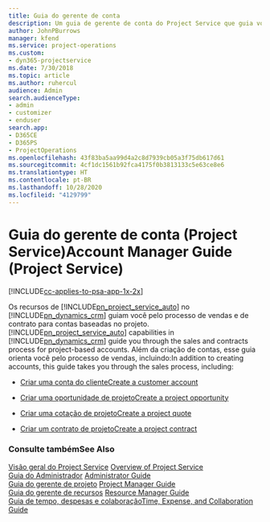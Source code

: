 ```yaml
---
title: Guia do gerente de conta
description: Um guia de gerente de conta do Project Service que guia você pelo processo de vendas e de contrato para contas baseadas no projeto
author: JohnPBurrows
manager: kfend
ms.service: project-operations
ms.custom:
- dyn365-projectservice
ms.date: 7/30/2018
ms.topic: article
ms.author: ruhercul
audience: Admin
search.audienceType:
- admin
- customizer
- enduser
search.app:
- D365CE
- D365PS
- ProjectOperations
ms.openlocfilehash: 43f83ba5aa99d4a2c8d7939cb05a3f75db617d61
ms.sourcegitcommit: 4cf1dc1561b92fca4175f0b3813133c5e63ce8e6
ms.translationtype: HT
ms.contentlocale: pt-BR
ms.lasthandoff: 10/28/2020
ms.locfileid: "4129799"
---
```

# <a name="account-manager-guide-project-service"></a><span data-ttu-id="9806e-103">Guia do gerente de conta (Project Service)</span><span class="sxs-lookup"><span data-stu-id="9806e-103">Account Manager Guide (Project Service)</span></span>

[!INCLUDE[cc-applies-to-psa-app-1x-2x](../includes/cc-applies-to-psa-app-1x-2x.md)]

<span data-ttu-id="9806e-104">Os recursos de [!INCLUDE[pn_project_service_auto](../includes/pn-project-service-auto.md)] no [!INCLUDE[pn_dynamics_crm](../includes/pn-dynamics-crm.md)] guiam você pelo processo de vendas e de contrato para contas baseadas no projeto.</span><span class="sxs-lookup"><span data-stu-id="9806e-104">[!INCLUDE[pn_project_service_auto](../includes/pn-project-service-auto.md)] capabilities in [!INCLUDE[pn_dynamics_crm](../includes/pn-dynamics-crm.md)] guide you through the sales and contracts process for project-based accounts.</span></span> <span data-ttu-id="9806e-105">Além da criação de contas, esse guia orienta você pelo processo de vendas, incluindo:</span><span class="sxs-lookup"><span data-stu-id="9806e-105">In addition to creating accounts, this guide takes you through the sales process, including:</span></span>  
  
-   [<span data-ttu-id="9806e-106">Criar uma conta do cliente</span><span class="sxs-lookup"><span data-stu-id="9806e-106">Create a customer account</span></span>](../psa/create-customer-account.md)  
  
-   [<span data-ttu-id="9806e-107">Criar uma oportunidade de projeto</span><span class="sxs-lookup"><span data-stu-id="9806e-107">Create a project opportunity</span></span>](../psa/create-project-opportunity.md)  
  
-   [<span data-ttu-id="9806e-108">Criar uma cotação de projeto</span><span class="sxs-lookup"><span data-stu-id="9806e-108">Create a project quote</span></span>](../psa/create-project-quote.md)  
  
-   [<span data-ttu-id="9806e-109">Criar um contrato de projeto</span><span class="sxs-lookup"><span data-stu-id="9806e-109">Create a project contract</span></span>](../psa/create-project-contract.md)  
  
  
### <a name="see-also"></a><span data-ttu-id="9806e-110">Consulte também</span><span class="sxs-lookup"><span data-stu-id="9806e-110">See Also</span></span>  
 <span data-ttu-id="9806e-111">[Visão geral do Project Service](../psa/overview.md) </span><span class="sxs-lookup"><span data-stu-id="9806e-111">[Overview of Project Service](../psa/overview.md) </span></span>  
 <span data-ttu-id="9806e-112">[Guia do Administrador](../psa/admin-guide.md) </span><span class="sxs-lookup"><span data-stu-id="9806e-112">[Administrator Guide](../psa/admin-guide.md) </span></span>  
 <span data-ttu-id="9806e-113">[Guia do gerente de projeto](../psa/project-manager-guide.md) </span><span class="sxs-lookup"><span data-stu-id="9806e-113">[Project Manager Guide](../psa/project-manager-guide.md) </span></span>  
 <span data-ttu-id="9806e-114">[Guia do gerente de recursos](../psa/resource-manager-guide.md) </span><span class="sxs-lookup"><span data-stu-id="9806e-114">[Resource Manager Guide](../psa/resource-manager-guide.md) </span></span>  
 [<span data-ttu-id="9806e-115">Guia de tempo, despesas e colaboração</span><span class="sxs-lookup"><span data-stu-id="9806e-115">Time, Expense, and Collaboration Guide</span></span>](../psa/time-expense-collaboration-guide.md)
